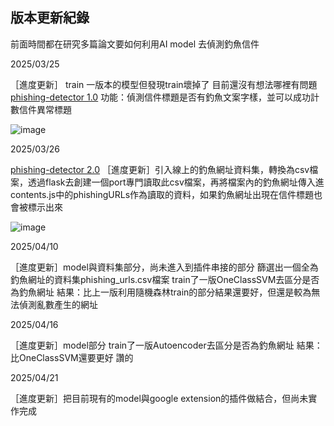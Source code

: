 ## 版本更新紀錄
前面時間都在研究多篇論文要如何利用AI model 去偵測釣魚信件

2025/03/25

［進度更新］
train 一版本的模型但發現train壞掉了
目前還沒有想法哪裡有問題
[phishing-detector 1.0](https://github.com/MocuAcqu/Chrome_test/tree/main/phishing-detector)
功能：偵測信件標題是否有釣魚文案字樣，並可以成功計數信件異常標題

![image](https://hackmd.io/_uploads/SJcVAc-T1e.png)

2025/03/26

[phishing-detector 2.0](https://github.com/yun0414/phishing-detector/tree/main)
［進度更新］引入線上的釣魚網址資料集，轉換為csv檔案，透過flask去創建一個port專門讀取此csv檔案，再將檔案內的釣魚網址傳入進contents.js中的phishingURLs作為讀取的資料，如果釣魚網址出現在信件標題也會被標示出來

![image](https://hackmd.io/_uploads/HkHIXsWTke.png)

2025/04/10

［進度更新］model與資料集部分，尚未進入到插件串接的部分
篩選出一個全為釣魚網址的資料集phishing_urls.csv檔案
train了一版OneClassSVM去區分是否為釣魚網址
結果：比上一版利用隨機森林train的部分結果還要好，但還是較為無法偵測亂數產生的網址

2025/04/16

［進度更新］model部分
train了一版Autoencoder去區分是否為釣魚網址
結果：比OneClassSVM還要更好 讚的

2025/04/21

［進度更新］把目前現有的model與google extension的插件做結合，但尚未實作完成
